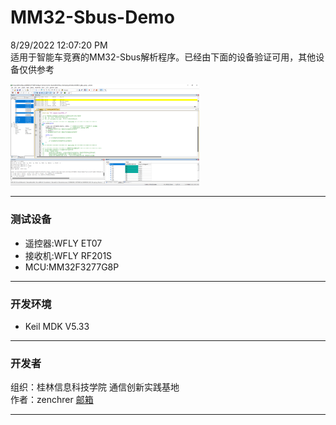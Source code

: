 # MM32-Sbus-Demo
8/29/2022 12:07:20 PM <br>
适用于智能车竞赛的MM32-Sbus解析程序。已经由下面的设备验证可用，其他设备仅供参考<br>

<img src=" images/00.png " width="60%"><br>
***
### 测试设备
+ 遥控器:WFLY ET07
+ 接收机:WFLY RF201S
+ MCU:MM32F3277G8P
***
### 开发环境
+ Keil MDK V5.33
***
### 开发者
组织：桂林信息科技学院 通信创新实践基地<br>
作者：zenchrer [邮箱](zenchrer@qq.com)
***


